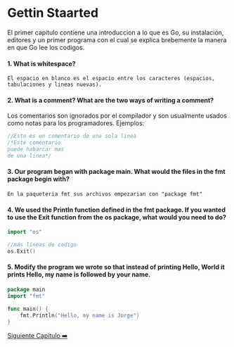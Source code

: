 # Gettin Staarted
El primer capitulo contiene una introduccion a lo que es Go, su instalación, editores y un primer programa con el cual se explica brebemente la manera en que Go lee los codigos.

#### 1. What is whitespace?
```
El espacio en blanco es el espacio entre los caracteres (espacios, tabulaciones y lineas nuevas).
```
#### 2. What is a comment? What are the two ways of writing a comment?
Los comentarios son ignorados por el compilador y son usualmente usados como notas para los programadores.  Ejemplos:

```go
//Esto es un comentario de una sola linea
/*Este comentario
puede habarcar mas
de una linea*/
```

#### 3. Our program began with package main. What would the files in the fmt package begin with?
```
En la paqueteria fmt sus archivos empezarian con "package fmt"
```
#### 4. We used the Println function defined in the fmt package. If you wanted to use the Exit function from the os package, what would you need to do?
```go
import "os"

//más líneas de codigo
os.Exit()
```

#### 5. Modify the program we wrote so that instead of printing Hello, World it prints Hello, my name is followed by your name.

```go
package main
import "fmt"

func main() {
	fmt.Println("Hello, my name is Jorge")
}
```

 [Siguiente Capítulo :arrow_right: ](/Capitulos/Chapter-2-Types.md)	